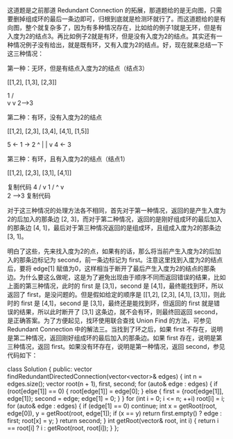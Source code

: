 这道题是之前那道 Redundant Connection 的拓展，那道题给的是无向图，只需要删掉组成环的最后一条边即可，归根到底就是检测环就行了。而这道题给的是有向图，整个就复杂多了，因为有多种情况存在，比如给的例子1就是无环，但是有入度为2的结点3。再比如例子2就是有环，但是没有入度为2的结点。其实还有一种情况例子没有给出，就是既有环，又有入度为2的结点。好，现在就来总结一下这三种情况：

第一种：无环，但是有结点入度为2的结点（结点3）

[[1,2], [1,3], [2,3]]

  1
 / \
v   v
2-->3

第二种：有环，没有入度为2的结点

[[1,2], [2,3], [3,4], [4,1], [1,5]]

 

5 <- 1 -> 2
     ^    |
     |    v
     4 <- 3
 

第三种：有环，且有入度为2的结点（结点1）

[[1,2], [2,3], [3,1], [4,1]]

 

复制代码
     4
    /
   v
   1
 /  ^
v    \
2 -->3
复制代码
 

对于这三种情况的处理方法各不相同，首先对于第一种情况，返回的是产生入度为2的后加入的那条边 [2, 3]，而对于第二种情况，返回的是刚好组成环的最后加入的那条边 [4, 1]，最后对于第三种情况返回的是组成环，且组成入度为2的那条边 [3, 1]。

明白了这些，先来找入度为2的点，如果有的话，那么将当前产生入度为2的后加入的那条边标记为 second，前一条边标记为 first。注意这里找到入度为2的结点后，要将 edge[1] 赋值为0，这样相当于断开了最后产生入度为2的结点的那条边。为什么要这么做呢，这是为了避免出现由于顺序不同而返回错误的结果，比如上面的第三种情况，此时的 first 是 [3,1]，second 是 [4,1]，最终能找到环，所以返回了 first，是没问题的。但是假如给定的顺序是 [[1,2], [2,3], [4,1], [3,1]]，则此时的 first 是 [4,1]，second 是 [3,1]，最终还是能找到环，但返回的 first 就是错误的结果，所以此时断开了 [3,1] 这条边，就不会有环，则最终回返回 second，是正确答案。为了方便起见，找环使用联合查找 Union Find 的方法，可参见 Redundant Connection 中的解法三。当找到了环之后，如果 first 不存在，说明是第二种情况，返回刚好组成环的最后加入的那条边。如果 first 存在，说明是第三种情况，返回 first。如果没有环存在，说明是第一种情况，返回 second，参见代码如下：

class Solution {
public:
    vector<int> findRedundantDirectedConnection(vector<vector<int>>& edges) {
        int n = edges.size();
        vector<int> root(n + 1), first, second;
        for (auto& edge : edges) {
            if (root[edge[1]] == 0) {
                root[edge[1]] = edge[0];
            } else {
                first = {root[edge[1]], edge[1]};
                second = edge;
                edge[1] = 0;
            }
        }
        for (int i = 0; i <= n; ++i) root[i] = i;
        for (auto& edge : edges) {
            if (edge[1] == 0) continue;
            int x = getRoot(root, edge[0]), y = getRoot(root, edge[1]);
            if (x == y) return first.empty() ? edge : first;
            root[x] = y;
        }
        return second;
    }
    int getRoot(vector<int>& root, int i) {
        return i == root[i] ? i : getRoot(root, root[i]);
    }
};